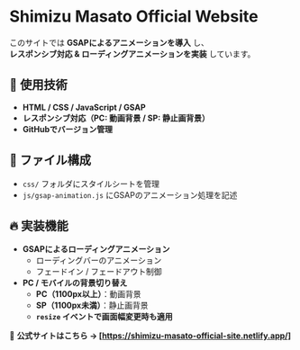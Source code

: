 # Shimizu Masato Official Website

このサイトでは **GSAPによるアニメーションを導入** し、  
**レスポンシブ対応 & ローディングアニメーションを実装** しています。

## 🎨 使用技術
- **HTML / CSS / JavaScript / GSAP**
- **レスポンシブ対応（PC: 動画背景 / SP: 静止画背景）**
- **GitHubでバージョン管理**

## 🚀 ファイル構成
- `css/` フォルダにスタイルシートを管理
- `js/gsap-animation.js` にGSAPのアニメーション処理を記述

## 🔥 実装機能
- **GSAPによるローディングアニメーション**
  - ローディングバーのアニメーション
  - フェードイン / フェードアウト制御
- **PC / モバイルの背景切り替え**
  - **PC（1100px以上）**：動画背景
  - **SP（1100px未満）**：静止画背景
  - **`resize` イベントで画面幅変更時も適用**

📌 **公式サイトはこちら → [https://shimizu-masato-official-site.netlify.app/]**

